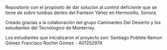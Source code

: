 Repositorio con el propósito de dar solución al control deficiente que se tiene de sobre tumbas dentro del Panteón Yáñez en Hermosillo, Sonora. 

Creado gracias a la colaboración del grupo Caminantes Del Desierto y los estudiantes del Tecnólogico de Monterrey.

Los estudiantes que inicializaron el proyecto son:
Santiago Poblete
Ramon Gómez
Francisco Rochín Gómez - A01252974
